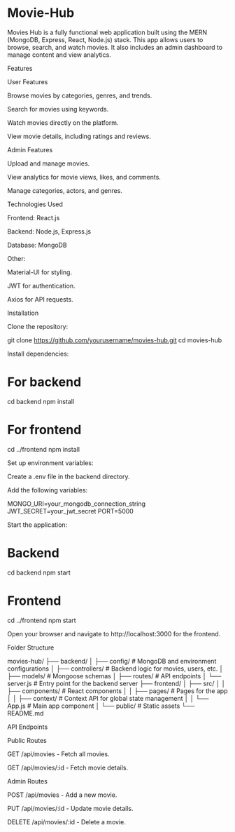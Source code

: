 # Movie-Hub
Movies Hub is a fully functional web application built using the MERN (MongoDB, Express, React, Node.js) stack. This app allows users to browse, search, and watch movies. It also includes an admin dashboard to manage content and view analytics.

Features

User Features

Browse movies by categories, genres, and trends.

Search for movies using keywords.

Watch movies directly on the platform.

View movie details, including ratings and reviews.

Admin Features

Upload and manage movies.

View analytics for movie views, likes, and comments.

Manage categories, actors, and genres.

Technologies Used

Frontend: React.js

Backend: Node.js, Express.js

Database: MongoDB

Other:

Material-UI for styling.

JWT for authentication.

Axios for API requests.

Installation

Clone the repository:

   git clone https://github.com/yourusername/movies-hub.git
   cd movies-hub

Install dependencies:

   # For backend
   cd backend
   npm install

   # For frontend
   cd ../frontend
   npm install

Set up environment variables:

Create a .env file in the backend directory.

Add the following variables:

MONGO_URI=your_mongodb_connection_string
JWT_SECRET=your_jwt_secret
PORT=5000

Start the application:

   # Backend
   cd backend
   npm start

   # Frontend
   cd ../frontend
   npm start

Open your browser and navigate to http://localhost:3000 for the frontend.

Folder Structure

movies-hub/
├── backend/
│   ├── config/        # MongoDB and environment configurations
│   ├── controllers/   # Backend logic for movies, users, etc.
│   ├── models/        # Mongoose schemas
│   ├── routes/        # API endpoints
│   └── server.js      # Entry point for the backend server
├── frontend/
│   ├── src/
│   │   ├── components/ # React components
│   │   ├── pages/      # Pages for the app
│   │   ├── context/    # Context API for global state management
│   │   └── App.js      # Main app component
│   └── public/         # Static assets
└── README.md

API Endpoints

Public Routes

GET /api/movies - Fetch all movies.

GET /api/movies/:id - Fetch movie details.

Admin Routes

POST /api/movies - Add a new movie.

PUT /api/movies/:id - Update movie details.

DELETE /api/movies/:id - Delete a movie.
